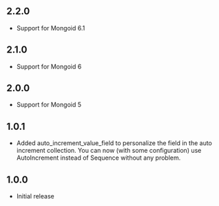 ## 2.2.0
* Support for Mongoid 6.1

## 2.1.0
* Support for Mongoid 6

## 2.0.0
* Support for Mongoid 5

## 1.0.1
* Added auto_increment_value_field to personalize the field in the auto increment collection.
You can now (with some configuration) use AutoIncrement instead of Sequence without any problem.

## 1.0.0
* Initial release
